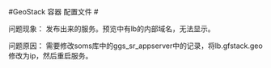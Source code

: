 #GeoStack  容器  配置文件 #

   问题现象： 发布出来的服务。预览中有lb的内部域名，无法显示。

   问题原因： 需要修改soms库中的ggs_sr_appserver中的记录，将lb.gfstack.geo 修改为ip，然后重启服务。